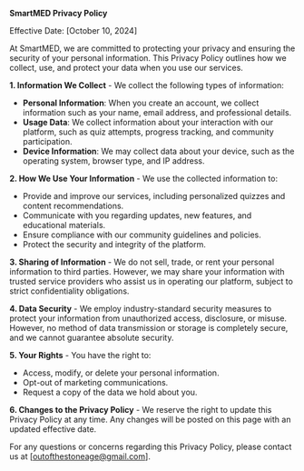 **SmartMED Privacy Policy**

Effective Date: [October 10, 2024]

At SmartMED, we are committed to protecting your privacy and ensuring the security of your
personal information. This Privacy Policy outlines how we collect, use, and protect your data
when you use our services.

**1. Information We Collect** - We collect the following types of information:
  * **Personal Information**: When you create an account, we collect information such as your
name, email address, and professional details.
  * **Usage Data**: We collect information about your interaction with our platform, such as
quiz attempts, progress tracking, and community participation.
  * **Device Information**: We may collect data about your device, such as the operating
system, browser type, and IP address.

**2. How We Use Your Information** - We use the collected information to:
  * Provide and improve our services, including personalized quizzes and content
recommendations.
  * Communicate with you regarding updates, new features, and educational materials.
  * Ensure compliance with our community guidelines and policies.
  * Protect the security and integrity of the platform.

**3. Sharing of Information** - We do not sell, trade, or rent your personal information to third
parties. However, we may share your information with trusted service providers who assist us in
operating our platform, subject to strict confidentiality obligations.

**4. Data Security** - We employ industry-standard security measures to protect your information
from unauthorized access, disclosure, or misuse. However, no method of data transmission or
storage is completely secure, and we cannot guarantee absolute security.

**5. Your Rights** - You have the right to:
  * Access, modify, or delete your personal information.
  * Opt-out of marketing communications.
  * Request a copy of the data we hold about you.

**6. Changes to the Privacy Policy** - We reserve the right to update this Privacy Policy at any time.
Any changes will be posted on this page with an updated effective date.

For any questions or concerns regarding this Privacy Policy, please contact us at
[outofthestoneage@gmail.com].
